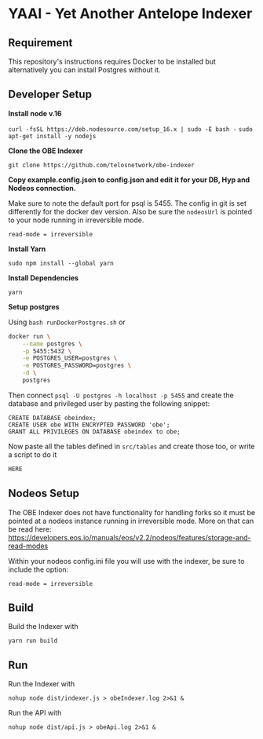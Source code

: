 # YAAI - Yet Another Antelope Indexer

## Requirement

This repository's instructions requires Docker to be installed but alternatively you can install Postgres without it.

## Developer Setup

**Install node v.16**

```curl -fsSL https://deb.nodesource.com/setup_16.x | sudo -E bash -```
```sudo apt-get install -y nodejs```

**Clone the OBE Indexer**

```git clone https://github.com/telosnetwork/obe-indexer```

**Copy example.config.json to config.json and edit it for your DB, Hyp and Nodeos connection.**

Make sure to note the default port for psql is 5455. The config in git is set differently for the docker dev version. Also be sure the `nodeosUrl` is pointed to your node running in irreversible mode.

```read-mode = irreversible```

**Install Yarn** 

```sudo npm install --global yarn```

**Install Dependencies** 

```yarn ```

**Setup postgres** 

Using `bash runDockerPostgres.sh` or

```bash
docker run \
    --name postgres \
    -p 5455:5432 \
    -e POSTGRES_USER=postgres \
    -e POSTGRES_PASSWORD=postgres \
    -d \
    postgres
```

Then connect `psql -U postgres -h localhost -p 5455` and create the database and privileged user by pasting the following snippet:

```postgresql
CREATE DATABASE obeindex;
CREATE USER obe WITH ENCRYPTED PASSWORD 'obe';
GRANT ALL PRIVILEGES ON DATABASE obeindex to obe;
```

Now paste all the tables defined in `src/tables` and create those too, or write a script to do it

```bash
HERE
```

## Nodeos Setup

The OBE Indexer does not have functionality for handling forks so it must be pointed at a nodeos instance running in irreversible mode. More on that can be read here: https://developers.eos.io/manuals/eos/v2.2/nodeos/features/storage-and-read-modes

Within your nodeos config.ini file you will use with the indexer, be sure to include the option:  

```read-mode = irreversible```

## Build
Build the Indexer with

```yarn run build```

## Run
Run the Indexer with 

```nohup node dist/indexer.js > obeIndexer.log 2>&1 &```

Run the API with

```nohup node dist/api.js > obeApi.log 2>&1 &```




